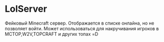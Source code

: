 LolServer
=========

Фейковый Minecraft сервер. Отображается в списке онлайна, но не позволяет войти. Может использоваться для накручивания игроков в MCTOP,W2V,TOPCRAFT и других топах =D
